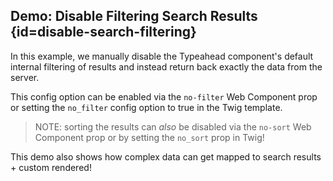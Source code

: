 ## Demo: Disable Filtering Search Results {id=disable-search-filtering}

In this example, we manually disable the Typeahead component's default internal filtering of results and instead return back exactly the data from the server.

This config option can be enabled via the `no-filter` Web Component prop or setting the `no_filter` config option to true in the Twig template.

> NOTE: sorting the results can _also_ be disabled via the `no-sort` Web Component prop or by setting the `no_sort` prop in Twig!

This demo also shows how complex data can get mapped to search results + custom rendered!